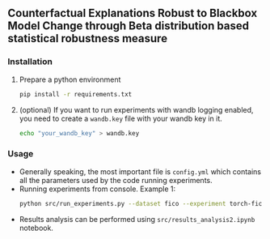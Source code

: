 ## Counterfactual Explanations Robust to Blackbox Model Change through Beta distribution based statistical robustness measure


### Installation
1. Prepare a python environment
    ```bash
    pip install -r requirements.txt
    ```
2. (optional) If you want to run experiments with wandb logging enabled, you need to create a `wandb.key` file with your wandb key in it. 
    ```bash
    echo "your_wandb_key" > wandb.key
    ```

### Usage
- Generally speaking, the most important file is `config.yml` which contains all the parameters used by the code running experiments.
- Running experiments from console.
    Example 1:  
    ```bash
    python src/run_experiments.py --dataset fico --experiment torch-fico-gs-a9 --stop_after 20 --config config.yml
    ```
- Results analysis can be performed using `src/results_analysis2.ipynb` notebook.

